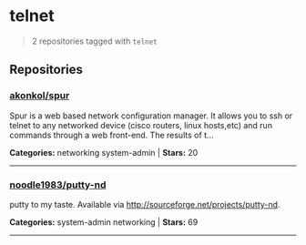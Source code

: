 # telnet

> 2 repositories tagged with `telnet`

## Repositories

### [akonkol/spur](https://github.com/akonkol/spur)

Spur is a web based network configuration manager. It allows you to ssh or telnet to any networked device (cisco routers, linux hosts,etc) and run commands through a web front-end. The results of t...

**Categories:** networking system-admin  | **Stars:** 20

---

### [noodle1983/putty-nd](https://github.com/noodle1983/putty-nd)

putty to my taste. Available via http://sourceforge.net/projects/putty-nd.

**Categories:** system-admin networking  | **Stars:** 69

---

